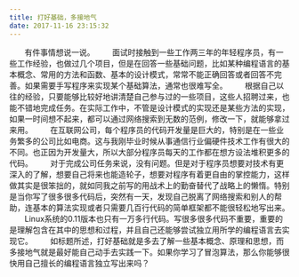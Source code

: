 ```yaml
---
title: 打好基础，多接地气
date: 2017-11-16 23:15:32
---
```


&nbsp;&nbsp;&nbsp;&nbsp;&nbsp;&nbsp;&nbsp;有件事情想说一说。
&nbsp;&nbsp;&nbsp;&nbsp;&nbsp;&nbsp;&nbsp;面试时接触到一些工作两三年的年轻程序员，有一些工作经验，也做过几个项目，但是在回答一些基础问题，比如某种编程语言的基本概念、常用的方法和函数、基本的设计模式，常常不能正确回答或者回答不完善。如果需要手写程序来实现某个基础算法，通常也很难写全。
&nbsp;&nbsp;&nbsp;&nbsp;&nbsp;&nbsp;&nbsp;根据自己以往的经验，只要能够比较好地讲清楚自己参与过的一些项目，这些人招聘过来，也能不错地完成任务。在实际工作中，不管是设计模式的实现还是某些方法的实现，如果一时间想不起来，都可以通过网络搜索到无数的范例，修改一下，就能够拿过来用。
&nbsp;&nbsp;&nbsp;&nbsp;&nbsp;&nbsp;&nbsp;在互联网公司，每个程序员的代码开发量是巨大的，特别是在一些业务繁多的公司比如电商。这与我刚毕业时候从事通信行业偏硬件技术工作有很大的不同。也正因为开发量大，所以大部分程序员每天的工作都在想方设法堆积更多的代码。
&nbsp;&nbsp;&nbsp;&nbsp;&nbsp;&nbsp;&nbsp;对于完成公司任务来说，没有问题。但是对于程序员想要对技术有更深入的了解，想要自己将来也能造轮子，想要对程序有着更自由的掌控能力，这样做其实是很笨拙的，就如同我之前写的用战术上的勤奋替代了战略上的懒惰。特别是当你写了很多很多代码后，突然有一天，发现自己脱离了网络搜索和别人的帮助，连基本的算法实现或者只需要几百行代码的简单框架都不能很轻松地写出来。
&nbsp;&nbsp;&nbsp;&nbsp;&nbsp;&nbsp;&nbsp;Linux系统的0.11版本也只有一万多行代码。写很多很多代码不重要，重要的是理解包含在其中的思想和过程，并且自己还能够尝试独立用所学的编程语言去实现它。
&nbsp;&nbsp;&nbsp;&nbsp;&nbsp;&nbsp;&nbsp;如标题所述，打好基础就是多去了解一些基本概念、原理和思想，而多接地气就是最好能自己动手去实践一下。如果你学习了冒泡算法，那么你能够很快用自己擅长的编程语言独立写出来吗？

